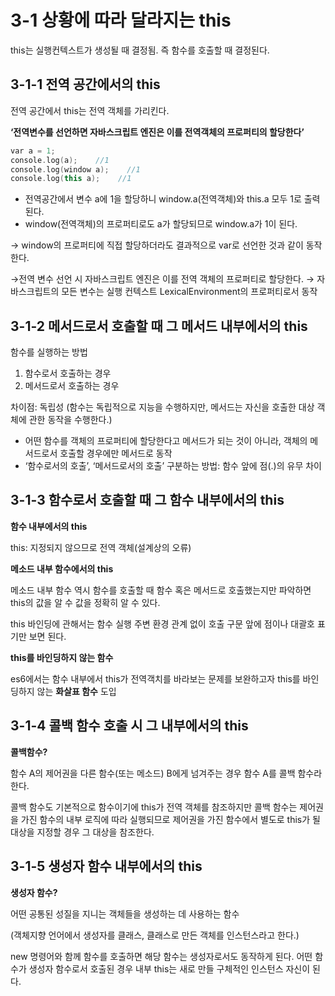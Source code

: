 # 3-1 상황에 따라 달라지는 this

this는 실행컨텍스트가 생성될 때 결정됨. 즉 함수를 호출할 때 결정된다.

## 3-1-1 전역 공간에서의 this

전역 공간에서 this는 전역 객체를 가리킨다.

**‘전역변수를 선언하면 자바스크립트 엔진은 이를 전역객체의 프로퍼티의 할당한다’**

```cpp
var a = 1;
console.log(a);    //1
console.log(window a);    //1
console.log(this a);    //1
```

- 전역공간에서 변수 a에 1을 할당하니 window.a(전역객체)와 this.a 모두 1로 출력된다.
- window(전역객체)의 프로퍼티로도 a가 할당되므로 window.a가 1이 된다.

→ window의 프로퍼티에 직접 할당하더라도 결과적으로 var로 선언한 것과 같이 동작한다. 

→전역 변수 선언 시 자바스크립트 엔진은 이를 전역 객체의 프로퍼티로 할당한다. → 자바스크립트의 모든 변수는 실행 컨텍스트 LexicalEnvironment의 프로퍼티로서 동작

## 3-1-2 메서드로서 호출할 때 그 메서드 내부에서의 this

함수를 실행하는 방법

1. 함수로서 호출하는 경우
2. 메서드로서 호출하는 경우

차이점: 독립성 (함수는 독립적으로 지능을 수행하지만, 메서드는 자신을 호출한 대상 객체에 관한 동작을 수행한다.)

- 어떤 함수를 객체의 프로퍼티에 할당한다고 메서드가 되는 것이 아니라, 객체의 메서드로서 호출할 경우에만 메서드로 동작
- ‘함수로서의 호출’, ‘메서드로서의 호출’ 구분하는 방법: 함수 앞에 점(.)의 유무 차이

## 3-1-3 함수로서 호출할 때 그 함수 내부에서의 this

**함수 내부에서의 this**

this: 지정되지 않으므로 전역 객체(설계상의 오류)

**메소드 내부 함수에서의 this**

메소드 내부 함수 역시 함수를 호출할 때 함수 혹은 메서드로 호출했는지만 파악하면 this의 값을 알 수 값을 정확히 알 수 있다. 

this 바인딩에 관해서는 함수 실행 주변 환경 관계 없이 호출 구문 앞에 점이나 대괄호 표기만 보면 된다.

**this를 바인딩하지 않는 함수**

es6에서는 함수 내부에서 this가 전역객치를 바라보는 문제를 보완하고자 this를 바인딩하지 않는 **화살표 함수** 도입

## 3-1-4 콜백 함수 호출 시 그 내부에서의 this

**콜백함수?**

 함수 A의 제어권을 다른 함수(또는 메소드) B에게 넘겨주는 경우 함수 A를 콜백 함수라 한다.

콜백 함수도 기본적으로 함수이기에 this가 전역 객체를 참조하지만 콜백 함수는 제어권을 가진 함수의 내부 로직에 따라 실행되므로 제어권을 가진 함수에서 별도로 this가 될 대상을 지정할 경우 그 대상을 참조한다.

## 3-1-5 생성자 함수 내부에서의 this

**생성자 함수?**

어떤 공통된 성질을 지니는 객체들을 생성하는 데 사용하는 함수

(객체지향 언어에서 생성자를 클래스, 클래스로 만든 객체를 인스턴스라고 한다.)

new 명령어와 함께 함수를 호출하면 해당 함수는 생성자로서도 동작하게 된다. 어떤 함수가 생성자 함수로서 호출된 경우 내부 this는 새로 만들 구체적인 인스턴스 자신이 된다.